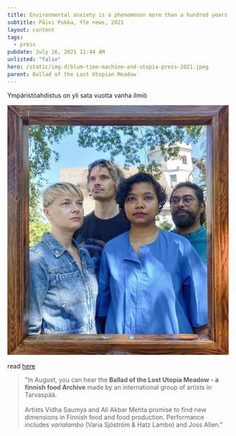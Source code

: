 ```yaml
---
title: Environmental anxiety is a phenomenon more than a hundred years old
subtitle: Päivi Pukka, Yle news, 2021
layout: content
tags:
  - press
pubdate: July 16, 2021 11:44 AM
unlisted: "false"
hero: /static/img-d/blum-time-machine-and-utopia-press-2021.jpeg
parent: Ballad of the Lost Utopian Meadow
---
```

Ympäristöahdistus on yli sata vuotta vanha ilmiö

![](/static/img-d/blum-time-machine-and-utopia-press-2021.jpeg "Varia Sjöström (left) Hatz Lambo Vidha Saumya and Ali Akbar Mehta are involved in the performance Ballad of the Lost Utopian Meadow - a finnish food Archive, Their performance commented on food and food production. Photo: Jari Kärkkäinen / General")

read [here](https://yle.fi/uutiset/3-12019731)

> "In August, you can hear the **Ballad of the Lost Utopia Meadow - a finnish food Archive** made by an international group of artists in Tarvaspää.\
> \
> Artists Vidha Saumya and Ali Akbar Mehta promise to find new dimensions in Finnish food and food production. Performance includes *varialambo* (Varia Sjöström & Hatz Lambo) and Joss Allen."